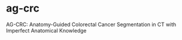 # ag-crc
AG-CRC: Anatomy-Guided Colorectal Cancer Segmentation in CT with Imperfect Anatomical Knowledge

